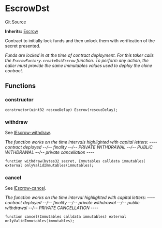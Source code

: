 # EscrowDst
[Git Source](https://github.com/1inch/cross-chain-swap/blob/dc0ae325b453eb92201e3de6c74cc1cd6558cced/contracts/EscrowDst.sol)

**Inherits:**
[Escrow](/contracts/Escrow.sol/abstract.Escrow.md)

Contract to initially lock funds and then unlock them with verification of the secret presented.

*Funds are locked in at the time of contract deployment. For this taker calls the `EscrowFactory.createDstEscrow` function.
To perform any action, the caller must provide the same Immutables values used to deploy the clone contract.*


## Functions
### constructor


```solidity
constructor(uint32 rescueDelay) Escrow(rescueDelay);
```

### withdraw

See [IEscrow-withdraw](/contracts/interfaces/IEscrow.sol/interface.IEscrow.md#withdraw).

*The function works on the time intervals highlighted with capital letters:
---- contract deployed --/-- finality --/-- PRIVATE WITHDRAWAL --/-- PUBLIC WITHDRAWAL --/-- private cancellation ----*


```solidity
function withdraw(bytes32 secret, Immutables calldata immutables) external onlyValidImmutables(immutables);
```

### cancel

See [IEscrow-cancel](/contracts/interfaces/IEscrow.sol/interface.IEscrow.md#cancel).

*The function works on the time interval highlighted with capital letters:
---- contract deployed --/-- finality --/-- private withdrawal --/-- public withdrawal --/-- PRIVATE CANCELLATION ----*


```solidity
function cancel(Immutables calldata immutables) external onlyValidImmutables(immutables);
```

